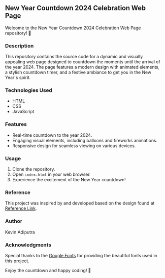 ## New Year Countdown 2024 Celebration Web Page

Welcome to the New Year Countdown 2024 Celebration Web Page repository! 🎉

### Description

This repository contains the source code for a dynamic and visually appealing web page designed to countdown the moments until the arrival of the year 2024. The page features a modern design with animated elements, a stylish countdown timer, and a festive ambiance to get you in the New Year's spirit.

### Technologies Used

- HTML
- CSS
- JavaScript

### Features

- Real-time countdown to the year 2024.
- Engaging visual elements, including balloons and fireworks animations.
- Responsive design for seamless viewing on various devices.

### Usage

1. Clone the repository.
2. Open `index.html` in your web browser.
3. Experience the excitement of the New Year countdown!

### Reference

This project was inspired by and developed based on the design found at [Reference Link](https://www.codewithrandom.com/2022/11/29/new-year-countdown-using-javascript/).

### Author

Kevin Adiputra

### Acknowledgments

Special thanks to the [Google Fonts](https://fonts.google.com/) for providing the beautiful fonts used in this project.

Enjoy the countdown and happy coding! 🥳
